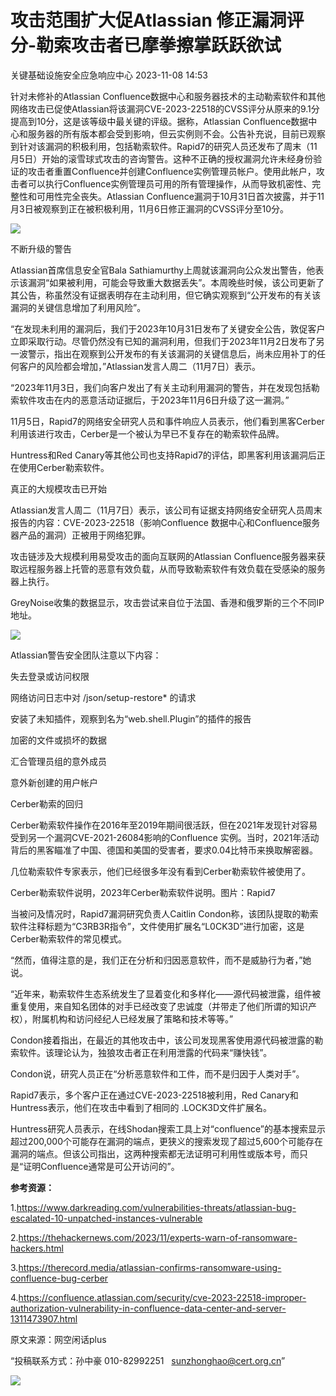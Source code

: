 #  攻击范围扩大促Atlassian 修正漏洞评分-勒索攻击者已摩拳擦掌跃跃欲试   
 关键基础设施安全应急响应中心   2023-11-08 14:53  
  
针对未修补的Atlassian Confluence数据中心和服务器技术的主动勒索软件和其他网络攻击已促使Atlassian将该漏洞CVE-2023-22518的CVSS评分从原来的9.1分提高到10分，这是该等级中最关键的评级。据称，Atlassian Confluence数据中心和服务器的所有版本都会受到影响，但云实例则不会。公告补充说，目前已观察到针对该漏洞的积极利用，包括勒索软件。Rapid7的研究人员还发布了周末（11月5日）开始的滚雪球式攻击的咨询警告。这种不正确的授权漏洞允许未经身份验证的攻击者重置Confluence并创建Confluence实例管理员帐户。使用此帐户，攻击者可以执行Confluence实例管理员可用的所有管理操作，从而导致机密性、完整性和可用性完全丧失。Atlassian Confluence漏洞于10月31日首次披露，并于11月3日被观察到正在被积极利用，11月6日修正漏洞的CVSS评分至10分。  
  
![](https://mmbiz.qpic.cn/mmbiz_png/0KRmt3K30icWYHe4icB4aoBx2ld8DTtbPhFThNqqia77MTYumvFJfNXV7ggjtA7pWdT5LW4IQZYmbEmTKjQic4FIsw/640?wx_fmt=png&tp=wxpic&wxfrom=5&wx_lazy=1&wx_co=1 "")  
  
不断升级的警告  
  
Atlassian首席信息安全官Bala Sathiamurthy上周就该漏洞向公众发出警告，他表示该漏洞“如果被利用，可能会导致重大数据丢失”。本周晚些时候，该公司更新了其公告，称虽然没有证据表明存在主动利用，但它确实观察到“公开发布的有关该漏洞的关键信息增加了利用风险”。  
  
“在发现未利用的漏洞后，我们于2023年10月31日发布了关键安全公告，敦促客户立即采取行动。尽管仍然没有已知的漏洞利用，但我们于2023年11月2日发布了另一波警示，指出在观察到公开发布的有关该漏洞的关键信息后，尚未应用补丁的任何客户的风险都会增加，”Atlassian发言人周二（11月7日）表示。  
  
“2023年11月3日，我们向客户发出了有关主动利用漏洞的警告，并在发现包括勒索软件攻击在内的恶意活动证据后，于2023年11月6日升级了这一漏洞。”  
  
11月5日，Rapid7的网络安全研究人员和事件响应人员表示，他们看到黑客Cerber利用该进行攻击，Cerber是一个被认为早已不复存在的勒索软件品牌。  
  
Huntress和Red Canary等其他公司也支持Rapid7的评估，即黑客利用该漏洞后正在使用Cerber勒索软件。  
  
真正的大规模攻击已开始  
  
Atlassian发言人周二（11月7日）表示，该公司有证据支持网络安全研究人员周末报告的内容：CVE-2023-22518（影响Confluence 数据中心和Confluence服务器产品的漏洞）正被用于网络犯罪。  
  
攻击链涉及大规模利用易受攻击的面向互联网的Atlassian Confluence服务器来获取远程服务器上托管的恶意有效负载，从而导致勒索软件有效负载在受感染的服务器上执行。  
  
GreyNoise收集的数据显示，攻击尝试来自位于法国、香港和俄罗斯的三个不同IP地址。  
  
![](https://mmbiz.qpic.cn/mmbiz_png/0KRmt3K30icWYHe4icB4aoBx2ld8DTtbPhCClPJMIFMHrDnOxVmFwovh1bc8rMYBza9oVodh8ia3DbMExED1X4OnQ/640?wx_fmt=png&tp=wxpic&wxfrom=5&wx_lazy=1&wx_co=1 "")  
  
Atlassian警告安全团队注意以下内容：  
  
失去登录或访问权限  
  
网络访问日志中对 /json/setup-restore* 的请求  
  
安装了未知插件，观察到名为“web.shell.Plugin”的插件的报告  
  
加密的文件或损坏的数据  
  
汇合管理员组的意外成员  
  
意外新创建的用户帐户  
  
Cerber勒索的回归  
  
Cerber勒索软件操作在2016年至2019年期间很活跃，但在2021年发现针对容易受到另一个漏洞CVE-2021-26084影响的Confluence 实例。当时，2021年活动背后的黑客瞄准了中国、德国和美国的受害者，要求0.04比特币来换取解密器。  
  
几位勒索软件专家表示，他们已经很多年没有看到Cerber勒索软件被使用了。  
  
Cerber勒索软件说明，2023年Cerber勒索软件说明。图片：Rapid7  
  
当被问及情况时，Rapid7漏洞研究负责人Caitlin Condon称，该团队提取的勒索软件注释标题为“C3RB3R指令”，文件使用扩展名“L0CK3D”进行加密，这是Cerber勒索软件的常见模式。  
  
“然而，值得注意的是，我们正在分析和归因恶意软件，而不是威胁行为者，”她说。  
  
“近年来，勒索软件生态系统发生了显着变化和多样化——源代码被泄露，组件被重复使用，来自知名团体的对手已经改变了忠诚度（并带走了他们所谓的知识产权），附属机构和访问经纪人已经发展了策略和技术等等。”  
  
Condon接着指出，在最近的其他攻击中，该公司发现黑客使用源代码被泄露的勒索软件。该理论认为，独狼攻击者正在利用泄露的代码来“赚快钱”。  
  
Condon说，研究人员正在“分析恶意软件和工件，而不是归因于人类对手”。  
  
Rapid7表示，多个客户正在通过CVE-2023-22518被利用，Red Canary和Huntress表示，他们在攻击中看到了相同的 .LOCK3D文件扩展名。  
  
Huntress研究人员表示，在线Shodan搜索工具上对“confluence”的基本搜索显示超过200,000个可能存在漏洞的端点，更狭义的搜索发现了超过5,600个可能存在漏洞的端点。但该公司指出，这两种搜索都无法证明可利用性或版本号，而只是“证明Confluence通常是可公开访问的”。  
  
**参考资源：**  
  
1.https://www.darkreading.com/vulnerabilities-threats/atlassian-bug-escalated-10-unpatched-instances-vulnerable  
  
2.https://thehackernews.com/2023/11/experts-warn-of-ransomware-hackers.html  
  
3.https://therecord.media/atlassian-confirms-ransomware-using-confluence-bug-cerber  
  
4.https://confluence.atlassian.com/security/cve-2023-22518-improper-authorization-vulnerability-in-confluence-data-center-and-server-1311473907.html  
  
  
  
原文来源：网空闲话plus  
  
“投稿联系方式：孙中豪 010-82992251   sunzhonghao@cert.org.cn”  
  
![](https://mmbiz.qpic.cn/sz_mmbiz_jpg/iaz5iaQYxGogvC8qicuLNlkT5ibJnwu1leQiabRVqFk4Sb3q1fqrDhicLBNAqVY4REuTetY1zBYuUdic0nVhZR4FHpAfg/640?wx_fmt=jpeg&wxfrom=5&wx_lazy=1&wx_co=1 "")  
  
